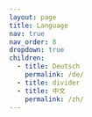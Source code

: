 ```yaml
---
layout: page
title: Language
nav: true
nav_order: 8
dropdown: true
children:
  - title: Deutsch
    permalink: /de/
  - title: divider
  - title: 中文
    permalink: /zh/
---
```

